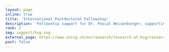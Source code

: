```yaml
---
layout: page
inline: true
title: 'International Postdoctoral Fellowship'
description: 'Fellowship support for Dr. Pascal Weisenburger, supporting his research on multitier programming languages.'
rank: 2
img: support/hsg.svg
external_page: https://www.unisg.ch/en/research/research-at-hsg/research-support/internal-funding/international-postdoctoral-fellowships/
past: false
---
```

